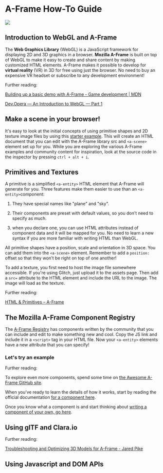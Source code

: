 # A-Frame How-To Guide
<img src = "https://upload.wikimedia.org/wikipedia/commons/8/86/Manproposesgoddisposes.jpg">

## Introduction to WebGL and A-Frame

The **Web Graphics Library** (WebGL) is a JavaScript framework for displaying 2D and 3D graphics in a browser.
**Mozilla A-Frame** is built on top of WebGL to make it easy to create and share content by making customized HTML elements.
A-Frame makes it possible to develop for **virtual reality** (VR) in 3D for free using just the browser.
No need to buy an expensive VR headset or subscribe to any development environment!

Further reading: 

[Building up a basic demo with A-Frame - Game development | MDN](https://developer.mozilla.org/en-US/docs/Games/Techniques/3D_on_the_web/Building_up_a_basic_demo_with_A-Frame)

[Dev.Opera — An Introduction to WebGL — Part 1](https://dev.opera.com/articles/introduction-to-webgl-part-1/#implementations)

## Make a scene in your browser!

It's easy to look at the initial concepts of using primitive shapes and 2D texture image files by using this [starter example](https://glitch.com/~aframe). This will create an HTML document that you can edit with the A-Frame library src and `<a-scene>` element set up for you. While you are exploring the various A-Frame examples and community content for inspiration, look at the source code in the inspector by pressing `ctrl + alt + i`.

## Primitives and Textures

A primitive is a simplified `<a-entity>` HTML element that A-Frame will generate for you. Three features make them easier to use than an `<a-entity>`component: 

1. They have special names like "plane" and "sky". 

2. Their components are preset with default values, so you don't need to specify as much.

3. when you declare one, you can use HTML attributes instead of component data and it will be mapped for you. No need to learn a new syntax if you are more familiar with writing HTML than WebGL.

All primitive shapes have a position, scale and orientation in 3D space. You can add them into the `<a-scene>` element. Remember to add a `position: ` offset so that they won't be right on top of one another!

To add a texture, you first need to host the image file somewhere accessible. If you're using Glitch, just upload it to the assets page. Then add a `src=` attribute to the HTML element and include the URL to the image. The image will load as the texture.

Further reading:

[HTML & Primitives – A-Frame](https://aframe.io/docs/0.5.0/introduction/html-and-primitives.html)

## The Mozilla A-Frame Component Registry
The [A-Frame Registry](https://aframe.io/aframe-registry/) has components written by the community that you can include and edit to make something new and cool. Copy the JS link and include it in a `<script>` tag in your HTML file. Now your `<a-entity>` elements have a new attribute that you can specify! 

### Let's try an example


Further reading:

To explore even more components, spend some time on [the Awesome A-Frame GitHub site](https://github.com/aframevr/awesome-aframe). 

When you've ready to learn the details of how it works, start by reading the official documentation [for a component here](https://aframe.io/docs/0.5.0/core/component.html).

Once you know what a component is and start thinking about [writing a component of your own, go here](https://aframe.io/docs/0.5.0/introduction/writing-a-component.html).


## Using glTF and Clara.io

Further reading:

[Troubleshooting and Optimizing 3D Models for A-Frame - Jared Pike](https://dev.opera.com/articles/introduction-to-webgl-part-1/#implementations)

## Using Javascript and DOM APIs
